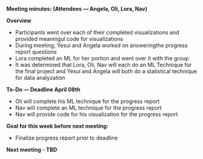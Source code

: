 **Meeting minutes: (Attendees — Angela, Oli, Lora, Nav)**

**Overview**
- Participants went over each of their completed visualizations and provided meaningul code for visualizations
- During meeting, Yesui and Angela worked on answeringthe progress report questions 
- Lora completed an ML for her portion and went over it with the group 
- It was determined that Lora, Oli, Nav will each do an ML Technique for the final project and Yesui and Angela will both do a statistical technique for data analyzation 


**To-Do — Deadline April 08th** 
- Oli will complete his ML technique for the progress report 
- Nav will complete an ML technique for the progress report 
- Nav will provide code for his visualization for the progress report 

**Goal for this week before next meeting:**
- Finalize progress report prior to deadline

**Next meeting - TBD**
